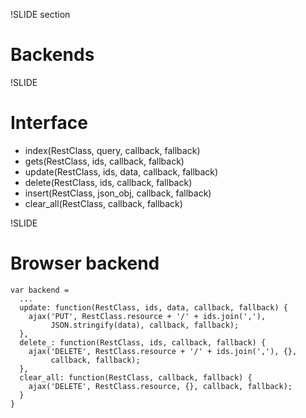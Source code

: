 !SLIDE section
# Backends #

!SLIDE
# Interface #

  * index(RestClass, query, callback, fallback)
  * gets(RestClass, ids, callback, fallback)
  * update(RestClass, ids, data, callback, fallback)
  * delete(RestClass, ids, callback, fallback)
  * insert(RestClass, json_obj, callback, fallback)
  * clear_all(RestClass, callback, fallback)


!SLIDE
# Browser backend #

    var backend = 
      ...
      update: function(RestClass, ids, data, callback, fallback) {
        ajax('PUT', RestClass.resource + '/' + ids.join(','), 
             JSON.stringify(data), callback, fallback);
      },
      delete_: function(RestClass, ids, callback, fallback) {
        ajax('DELETE', RestClass.resource + '/' + ids.join(','), {}, 
             callback, fallback);
      },
      clear_all: function(RestClass, callback, fallback) {
        ajax('DELETE', RestClass.resource, {}, callback, fallback);
      }
    }
